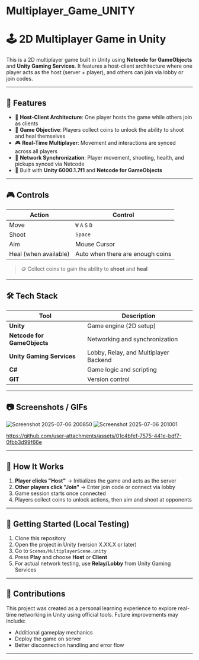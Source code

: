 # Multiplayer_Game_UNITY
# 🕹️ 2D Multiplayer Game in Unity

This is a 2D multiplayer game built in Unity using **Netcode for GameObjects** and **Unity Gaming Services**. It features a host-client architecture where one player acts as the host (server + player), and others can join via lobby or join codes.

---

## 🚀 Features

- 🔗 **Host-Client Architecture**: One player hosts the game while others join as clients
- 🧠 **Game Objective**: Players collect coins to unlock the ability to shoot and heal themselves
- 🎮 **Real-Time Multiplayer**: Movement and interactions are synced across all players
- 🔄 **Network Synchronization**: Player movement, shooting, health, and pickups synced via Netcode
- 🧩 Built with **Unity 6000.1.7f1** and **Netcode for GameObjects**

---

## 🎮 Controls

| Action            | Control      |
|-------------------|--------------|
| Move              | `W` `A` `S` `D` |
| Shoot             | `Space`      |
| Aim               | Mouse Cursor |
| Heal (when available) | Auto when there are enough coins|

> 🪙 Collect coins to gain the ability to **shoot** and **heal**

---

## 🛠️ Tech Stack

| Tool | Description |
|------|-------------|
| **Unity** | Game engine (2D setup) |
| **Netcode for GameObjects** | Networking and synchronization |
| **Unity Gaming Services** | Lobby, Relay, and Multiplayer Backend |
| **C#** | Game logic and scripting |
| **GIT** | Version control |

---

## 📷 Screenshots / GIFs
![Screenshot 2025-07-06 200850](https://github.com/user-attachments/assets/6792f4a6-0812-4844-ba89-bb26961223d8)
![Screenshot 2025-07-06 201001](https://github.com/user-attachments/assets/33539204-5382-4828-b8f0-be6fc9a9287b)

https://github.com/user-attachments/assets/01c4bfef-7575-441e-bdf7-0fbb3d99f66e


---

## 🧩 How It Works


1. **Player clicks "Host"** → Initializes the game and acts as the server
2. **Other players click "Join"** → Enter join code or connect via lobby
3. Game session starts once connected
4. Players collect coins to unlock actions, then aim and shoot at opponents

---


## 🧪 Getting Started (Local Testing)

1. Clone this repository
2. Open the project in Unity (version X.XX.X or later)
3. Go to `Scenes/MultiplayerScene.unity`
4. Press **Play** and choose **Host** or **Client**
5. For actual network testing, use **Relay/Lobby** from Unity Gaming Services

---

## 📝 Contributions

This project was created as a personal learning experience to explore real-time networking in Unity using official tools. Future improvements may include:

- Additional gameplay mechanics
- Deploy the game on server
- Better disconnection handling and error flow

---


